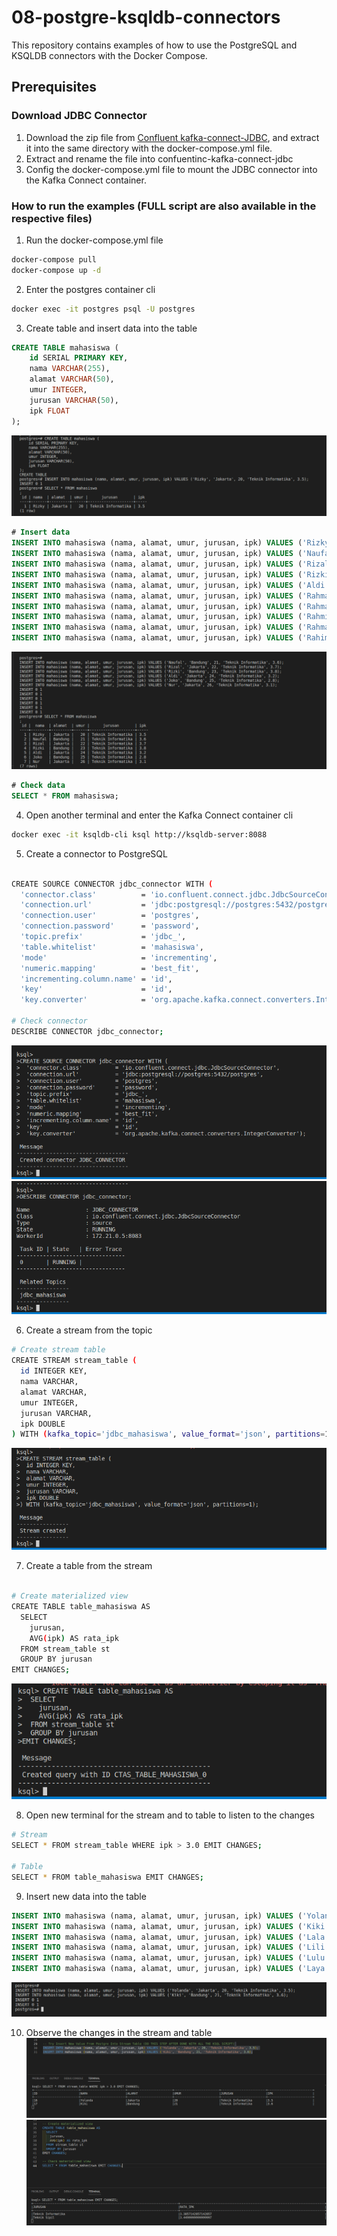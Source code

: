 # 08-postgre-ksqldb-connectors

This repository contains examples of how to use the PostgreSQL and KSQLDB connectors with the Docker Compose.

## Prerequisites

### Download JDBC Connector
1. Download the zip file from [Confluent kafka-connect-JDBC](https://www.confluent.io/hub/confluentinc/kafka-connect-jdbc), and extract it into the same directory with the docker-compose.yml file.
2. Extract and rename the file into confuentinc-kafka-connect-jdbc
3. Config the docker-compose.yml file to mount the JDBC connector into the Kafka Connect container.

### How to run the examples (FULL script are also available in the respective files)
1. Run the docker-compose.yml file
```bash
docker-compose pull
docker-compose up -d
```
2. Enter the postgres container cli
```bash
docker exec -it postgres psql -U postgres
```
3. Create table and insert data into the table
```sql
CREATE TABLE mahasiswa (
    id SERIAL PRIMARY KEY,
    nama VARCHAR(255),
    alamat VARCHAR(50),
    umur INTEGER,
    jurusan VARCHAR(50),
    ipk FLOAT
);
```
![postgre_table](docs/1-create-postgre-table.png)

```sql
# Insert data
INSERT INTO mahasiswa (nama, alamat, umur, jurusan, ipk) VALUES ('Rizky', 'Jakarta', 20, 'Teknik Informatika', 3.5);
INSERT INTO mahasiswa (nama, alamat, umur, jurusan, ipk) VALUES ('Naufal', 'Bandung', 21, 'Teknik Informatika', 3.6);
INSERT INTO mahasiswa (nama, alamat, umur, jurusan, ipk) VALUES ('Rizal', 'Jakarta', 22, 'Teknik Informatika', 3.7);
INSERT INTO mahasiswa (nama, alamat, umur, jurusan, ipk) VALUES ('Rizki', 'Bandung', 23, 'Teknik Informatika', 3.8);
INSERT INTO mahasiswa (nama, alamat, umur, jurusan, ipk) VALUES ('Aldi', 'Jakarta', 24, 'Teknik Informatika', 3.2);
INSERT INTO mahasiswa (nama, alamat, umur, jurusan, ipk) VALUES ('Rahmat', 'Bandung', 27, 'Teknik Sipil', 2.9);
INSERT INTO mahasiswa (nama, alamat, umur, jurusan, ipk) VALUES ('Rahman', 'Jakarta', 28, 'Teknik Sipil', 3.0);
INSERT INTO mahasiswa (nama, alamat, umur, jurusan, ipk) VALUES ('Rahmi', 'Bandung', 29, 'Teknik Sipil', 3.3);
INSERT INTO mahasiswa (nama, alamat, umur, jurusan, ipk) VALUES ('Rahma', 'Jakarta', 30, 'Teknik Sipil', 3.6);
INSERT INTO mahasiswa (nama, alamat, umur, jurusan, ipk) VALUES ('Rahim', 'Bandung', 31, 'Teknik Sipil', 3.9);
```
![postgre_insert](docs/2-populate-postgre.png)

```sql
# Check data
SELECT * FROM mahasiswa;
```


4. Open another terminal and enter the Kafka Connect container cli
```bash
docker exec -it ksqldb-cli ksql http://ksqldb-server:8088
```

5. Create a connector to PostgreSQL
```bash

CREATE SOURCE CONNECTOR jdbc_connector WITH (
  'connector.class'          = 'io.confluent.connect.jdbc.JdbcSourceConnector',
  'connection.url'           = 'jdbc:postgresql://postgres:5432/postgres',
  'connection.user'          = 'postgres',
  'connection.password'      = 'password',
  'topic.prefix'             = 'jdbc_',
  'table.whitelist'          = 'mahasiswa',
  'mode'                     = 'incrementing',
  'numeric.mapping'          = 'best_fit',  
  'incrementing.column.name' = 'id',
  'key'                      = 'id',
  'key.converter'            = 'org.apache.kafka.connect.converters.IntegerConverter');

# Check connector
DESCRIBE CONNECTOR jdbc_connector;
```
![ksqldb_connector](docs/3-create-jdbc-connector.png)
![desc_connector](docs/4-describe-connector.png)

6. Create a stream from the topic
```bash
# Create stream table
CREATE STREAM stream_table (
  id INTEGER KEY,
  nama VARCHAR,
  alamat VARCHAR,
  umur INTEGER,
  jurusan VARCHAR,
  ipk DOUBLE
) WITH (kafka_topic='jdbc_mahasiswa', value_format='json', partitions=1);
```

![ksqldb_stream](docs/5-create-stream-table.png)

7. Create a table from the stream
```bash

# Create materialized view
CREATE TABLE table_mahasiswa AS
  SELECT
    jurusan,
    AVG(ipk) AS rata_ipk
  FROM stream_table st
  GROUP BY jurusan
EMIT CHANGES;
```

![ksqldb_table](docs/6-create-materialized-view-table.png)

8. Open new terminal for the stream and to table to listen to the changes
```bash
# Stream
SELECT * FROM stream_table WHERE ipk > 3.0 EMIT CHANGES;

# Table
SELECT * FROM table_mahasiswa EMIT CHANGES;
```

9. Insert new data into the table
```sql
INSERT INTO mahasiswa (nama, alamat, umur, jurusan, ipk) VALUES ('Yolanda', 'Jakarta', 20, 'Teknik Informatika', 3.5);
INSERT INTO mahasiswa (nama, alamat, umur, jurusan, ipk) VALUES ('Kiki', 'Bandung', 21, 'Teknik Informatika', 3.6);
INSERT INTO mahasiswa (nama, alamat, umur, jurusan, ipk) VALUES ('Lala', 'Jakarta', 22, 'Teknik Informatika', 3.7);
INSERT INTO mahasiswa (nama, alamat, umur, jurusan, ipk) VALUES ('Lili', 'Bandung', 23, 'Teknik Informatika', 3.8);
INSERT INTO mahasiswa (nama, alamat, umur, jurusan, ipk) VALUES ('Lulu', 'Jakarta', 24, 'Teknik Informatika', 3.2);
INSERT INTO mahasiswa (nama, alamat, umur, jurusan, ipk) VALUES ('Laya', 'Bandung', 27, 'Teknik Sipil', 2.9);
```
![postgre_insert](docs/7-insert-new-postgre-data.png)

10. Observe the changes in the stream and table
![ksqldb_stream](docs/8-stream-listen-to-postgre.png)
![ksqldb_table](docs/9-materialized-table-listen-to-postgre.png)
